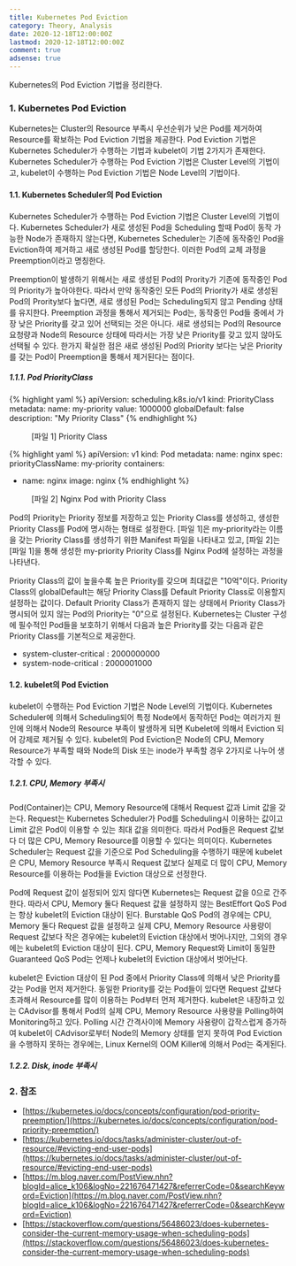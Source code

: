 ```yaml
---
title: Kubernetes Pod Eviction
category: Theory, Analysis
date: 2020-12-18T12:00:00Z
lastmod: 2020-12-18T12:00:00Z
comment: true
adsense: true
---
```


Kubernetes의 Pod Eviction 기법을 정리한다.

### 1. Kubernetes Pod Eviction

Kubernetes는 Cluster의 Resource 부족시 우선순위가 낮은 Pod를 제거하여 Resource를 확보하는 Pod Eviction 기법을 제공한다. Pod Eviction 기법은 Kubernetes Scheduler가 수행하는 기법과 kubelet이 기법 2가지가 존재한다. Kubernetes Scheduler가 수행하는 Pod Eviction 기법은 Cluster Level의 기법이고, kubelet이 수행하는 Pod Eviction 기법은 Node Level의 기법이다.

#### 1.1. Kubernetes Scheduler의 Pod Eviction

Kubernetes Scheduler가 수행하는 Pod Eviction 기법은 Cluster Level의 기법이다. Kubernetes Scheduler가 새로 생성된 Pod을 Scheduling 할때 Pod이 동작 가능한 Node가 존재하지 않는다면, Kubernetes Scheduler는 기존에 동작중인 Pod을 Eviction하여 제거하고 새로 생성된 Pod를 할당한다. 이러한 Pod의 교체 과정을 Preemption이라고 명칭한다.

Preemption이 발생하기 위해서는 새로 생성된 Pod의 Prority가 기존에 동작중인 Pod의 Priority가 높아야한다. 따라서 만약 동작중인 모든 Pod의 Priority가 새로 생성된 Pod의 Prority보다 높다면, 새로 생성된 Pod는 Scheduling되지 않고 Pending 상태를 유지한다. Preemption 과정을 통해서 제거되는 Pod는, 동작중인 Pod들 중에서 가장 낮은 Priority를 갖고 있어 선택되는 것은 아니다. 새로 생성되는 Pod의 Resource 요청량과 Node의 Resource 상태에 따라서는 가장 낮은 Priority를 갖고 있지 않아도 선택될 수 있다. 한가지 확실한 점은 새로 생성된 Pod의 Priority 보다는 낮은 Priority를 갖는 Pod이 Preemption을 통해서 제거된다는 점이다.

##### 1.1.1. Pod PriorityClass

{% highlight yaml %}
apiVersion: scheduling.k8s.io/v1
kind: PriorityClass
metadata:
  name: my-priority
value: 1000000
globalDefault: false
description: "My Priority Class"
{% endhighlight %}
<figure>
<figcaption class="caption">[파일 1] Priority Class</figcaption>
</figure>

{% highlight yaml %}
apiVersion: v1
kind: Pod
metadata:
  name: nginx
spec:
  priorityClassName: my-priority
  containers:
  - name: nginx
    image: nginx
{% endhighlight %}
<figure>
<figcaption class="caption">[파일 2] Nginx Pod with Priority Class</figcaption>
</figure>

Pod의 Priority는 Priority 정보를 저장하고 있는 Priority Class를 생성하고, 생성한 Priority Class를 Pod에 명시하는 형태로 설정한다. [파일 1]은 my-priority라는 이름을 갖는 Priority Class를 생성하기 위한 Manifest 파일을 나타내고 있고, [파일 2]는 [파일 1]을 통해 생성한 my-priority Priority Class를 Nginx Pod에 설정하는 과정을 나타낸다.

Priority Class의 값이 높을수록 높은 Priority를 갖으며 최대값은 "10억"이다. Priority Class의 globalDefault는 해당 Priority Class를 Default Priority Class로 이용할지 설정하는 값이다. Default Priority Class가 존재하지 않는 상태에서 Priority Class가 명시되어 있지 않는 Pod의 Priority는 "0"으로 설정된다. Kubernetes는 Cluster 구성에 필수적인 Pod들을 보호하기 위해서 다음과 높은 Priority를 갖는 다음과 같은 Priority Class를 기본적으로 제공한다.

* system-cluster-critical : 2000000000 
* system-node-critical : 2000001000

#### 1.2. kubelet의 Pod Eviction

kubelet이 수행하는 Pod Eviction 기법은 Node Level의 기법이다. Kubernetes Scheduler에 의해서 Scheduling되어 특정 Node에서 동작하던 Pod는 여러가지 원인에 의해서 Node의 Resource 부족이 발생하게 되면 Kubelet에 의해서 Eviction 되어 강제로 제거될 수 있다. kubelet의 Pod Eviction은 Node의 CPU, Memory Resource가 부족할 때와 Node의 Disk 또는 inode가 부족할 경우 2가지로 나누어 생각할 수 있다.

##### 1.2.1. CPU, Memory 부족시

Pod(Container)는 CPU, Memory Resource에 대해서 Request 값과 Limit 값을 갖는다. Request는 Kubernetes Scheduler가 Pod를 Scheduling시 이용하는 값이고 Limit 값은 Pod이 이용할 수 있는 최대 값을 의미한다. 따라서 Pod들은 Request 값보다 더 많은 CPU, Memory Resource를 이용할 수 있다는 의미이다. Kubernetes Scheduler는 Request 값을 기준으로 Pod Scheduling을 수행하기 때문에 kubelet은 CPU, Memory Resource 부족시 Request 값보다 실제로 더 많이 CPU, Memory Resource를 이용하는 Pod들을 Eviction 대상으로 선정한다.

Pod에 Request 값이 설정되어 있지 않다면 Kubernetes는 Request 값을 0으로 간주한다. 따라서 CPU, Memory 둘다 Request 값을 설정하지 않는 BestEffort QoS Pod는 항상 kubelet의 Eviction 대상이 된다. Burstable QoS Pod의 경우에는 CPU, Memory 둘다 Request 값을 설정하고 실제 CPU, Memory Resource 사용량이 Request 값보다 작은 경우에는 kubelet의 Eviction 대상에서 벗어나지만, 그외의 경우에는 kubelet의 Eviction 대상이 된다. CPU, Memory Request와 Limit이 동일한 Guaranteed QoS Pod는 언제나 kubelet의 Eviction 대상에서 벗어난다.

kubelet은 Eviction 대상이 된 Pod 중에서 Priority Class에 의해서 낮은 Priority를 갖는 Pod을 먼저 제거한다. 동일한 Priority를 갖는 Pod들이 있다면 Request 값보다 초과해서 Resource를 많이 이용하는 Pod부터 먼저 제거한다. kubelet은 내장하고 있는 CAdvisor를 통해서 Pod의 실제 CPU, Memory Resource 사용량을 Polling하여 Monitoring하고 있다. Polling 시간 간격사이에 Memory 사용량이 갑작스럽게 증가하여 kubelet이 CAdvisor로부터 Node의 Memory 상태를 얻지 못하여 Pod Eviction을 수행하지 못하는 경우에는, Linux Kernel의 OOM Killer에 의해서 Pod는 죽게된다.

##### 1.2.2. Disk, inode 부족시



### 2. 참조

* [https://kubernetes.io/docs/concepts/configuration/pod-priority-preemption/](https://kubernetes.io/docs/concepts/configuration/pod-priority-preemption/)
* [https://kubernetes.io/docs/tasks/administer-cluster/out-of-resource/#evicting-end-user-pods](https://kubernetes.io/docs/tasks/administer-cluster/out-of-resource/#evicting-end-user-pods)
* [https://m.blog.naver.com/PostView.nhn?blogId=alice_k106&logNo=221676471427&referrerCode=0&searchKeyword=Eviction](https://m.blog.naver.com/PostView.nhn?blogId=alice_k106&logNo=221676471427&referrerCode=0&searchKeyword=Eviction)
* [https://stackoverflow.com/questions/56486023/does-kubernetes-consider-the-current-memory-usage-when-scheduling-pods](https://stackoverflow.com/questions/56486023/does-kubernetes-consider-the-current-memory-usage-when-scheduling-pods)